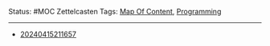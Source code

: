 Status: #MOC
Zettelcasten Tags: [Map Of Content](Map%20Of%20Content.md), [Programming](Programming.md)

---

* [20240415211657](../slip-box/20240415211657.md)
